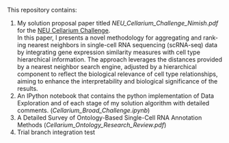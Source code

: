 This repository contains:
1. My solution proposal paper titled _NEU_Cellarium_Challenge_Nimish.pdf_ for the [NEU Cellarium Challenge](https://github.com/cellarium-ai/cellarium-neu-challenge).</br>
In this paper, I presents a novel methodology for aggregating and rank-
ing nearest neighbors in single-cell RNA sequencing (scRNA-seq) data by
integrating gene expression similarity measures with cell type hierarchical
information. The approach leverages the distances provided by a nearest
neighbor search engine, adjusted by a hierarchical component to reflect
the biological relevance of cell type relationships, aiming to enhance the
interpretability and biological significance of the results.
2. An IPython notebook that contains the python implementation of Data Exploration and of each stage of my solution algorithm with detailed comments. (_Cellarium_Broad_Challenge.ipynb_)
3. A Detailed Survey of Ontology-Based Single-Cell RNA Annotation Methods (_Cellarium_Ontology_Research_Review.pdf_)
4. Trial branch integration test